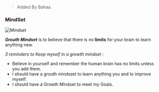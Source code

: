 > Added By Bahaa.
### MindSet

![Mindset](https://teacherbooker.com/wp-content/uploads/2017/10/Blog-pic-growth-mindset.jpg)


***Grouth Mindset*** is to believe that there is no **limits** for your brain to learn anything new.

_3 reminders to Keep myself in a growth mindset :_
* Believe in yourself and remember the human brain has no limits unless you add them.
* I should have a grouth mindsset to learn anything you and to improve myself.
* I should have a Growth Mindset to meet my Goals.
